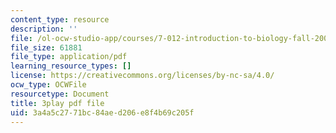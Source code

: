 ```yaml
---
content_type: resource
description: ''
file: /ol-ocw-studio-app/courses/7-012-introduction-to-biology-fall-2004/3a4a5c2771bc84aed206e8f4b69c205f_os0qdddXrMs.pdf
file_size: 61881
file_type: application/pdf
learning_resource_types: []
license: https://creativecommons.org/licenses/by-nc-sa/4.0/
ocw_type: OCWFile
resourcetype: Document
title: 3play pdf file
uid: 3a4a5c27-71bc-84ae-d206-e8f4b69c205f
---
```

